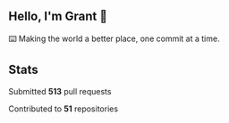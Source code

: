 ## Hello, I'm Grant 👋

⌨️  Making the world a better place, one commit at a time.


## Stats

Submitted **513** pull requests

Contributed to **51** repositories
